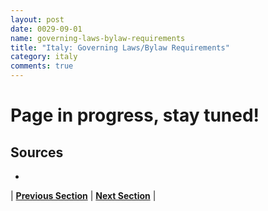 ```yaml
---
layout: post
date: 0029-09-01
name: governing-laws-bylaw-requirements
title: "Italy: Governing Laws/Bylaw Requirements"
category: italy
comments: true
---
```


# Page in progress, stay tuned!

Sources
--- 
- 

| **[Previous Section]( https://neo-project.github.io/global-blockchain-compliance-hub//italy/italy-tax-and-auditing-requirements.html)** | **[Next Section]( https://neo-project.github.io/global-blockchain-compliance-hub//italy/italy-laws-token-sales.html)** |
